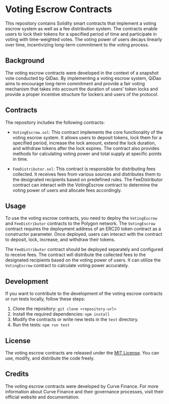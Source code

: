 # Voting Escrow Contracts

This repository contains Solidity smart contracts that implement a voting escrow system as well as a fee distribution system. The contracts enable users to lock their tokens for a specified period of time and participate in voting with time-weighted votes. The voting power of users decays linearly over time, incentivizing long-term commitment to the voting process.

## Background

The voting escrow contracts were developed in the context of a snapshot vote conducted by QiDao. By implementing a voting escrow system, QiDao aims to encourage long-term commitment and provide a fair voting mechanism that takes into account the duration of users' token locks and provide a proper incentive structure for lockers and users of the protocol.

## Contracts

The repository includes the following contracts:

- `VotingEscrow.sol`: This contract implements the core functionality of the voting escrow system. It allows users to deposit tokens, lock them for a specified period, increase the lock amount, extend the lock duration, and withdraw tokens after the lock expires. The contract also provides methods for calculating voting power and total supply at specific points in time.

- `FeeDistributor.sol`: This contract is responsible for distributing fees collected. It receives fees from various sources and distributes them to the designated recipients based on predefined rules. The FeeDistributor contract can interact with the VotingEscrow contract to determine the voting power of users and allocate fees accordingly.

## Usage

To use the voting escrow contracts, you need to deploy the `VotingEscrow` and `FeeDistributor` contracts to the Polygon network. The `VotingEscrow` contract requires the deployment address of an ERC20 token contract as a constructor parameter. Once deployed, users can interact with the contract to deposit, lock, increase, and withdraw their tokens.

The `FeeDistributor` contract should be deployed separately and configured to receive fees. The contract will distribute the collected fees to the designated recipients based on the voting power of users. It can utilize the `VotingEscrow` contract to calculate voting power accurately.

## Development

If you want to contribute to the development of the voting escrow contracts or run tests locally, follow these steps:

1. Clone the repository: `git clone <repository-url>`
2. Install the required dependencies: `npm install`
3. Modify the contracts or write new tests in the `test` directory.
4. Run the tests: `npm run test`

## License

The voting escrow contracts are released under the [MIT License](LICENSE). You can use, modify, and distribute the code freely.

## Credits

The voting escrow contracts were developed by Curve Finance. For more information about Curve Finance and their governance processes, visit their official website and documentation.